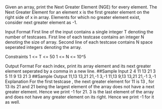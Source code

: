 Given an array, print the Next Greater Element (NGE) for every element. The Next Greater Element for an element x is the first greater element on the right side of x in array. Elements for which no greater element exist, consider next greater element as -1.

Input Format
First line of the input contains a single integer T denoting the number of testcases. First line of each testcase contains an integer N denoting the size of array. Second line of each testcase contains N space seperated integers denoting the array.

Constraints
1 <= T <= 50 1 <= N <= 10^5

Output Format
For each index, print its array element and its next greater element seperated by a comma in a new line.
##Sample Input
2
4
11 13 21 3
5
11 9 13 21 3
##Sample Output
11,13
13,21
21,-1
3,-1
11,13
9,13
13,21
21,-1
3,-1
Explanation
For the first testcase , the next greater element for 11 is 13 , for 13 its 21 and 21 being the largest element of the array does not have a next greater element. Hence we print -1 for 21. 3 is the last element of the array and does not have any greater element on its right. Hence we print -1 for it as well.
